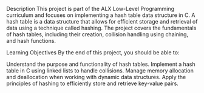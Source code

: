 Description
This project is part of the ALX Low-Level Programming curriculum and focuses on implementing a hash table data structure in C. A hash table is a data structure that allows for efficient storage and retrieval of data using a technique called hashing. The project covers the fundamentals of hash tables, including their creation, collision handling using chaining, and hash functions.

Learning Objectives
By the end of this project, you should be able to:

Understand the purpose and functionality of hash tables.
Implement a hash table in C using linked lists to handle collisions.
Manage memory allocation and deallocation when working with dynamic data structures.
Apply the principles of hashing to efficiently store and retrieve key-value pairs.
